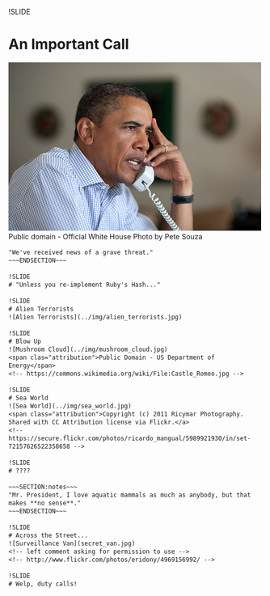 !SLIDE
# An Important Call
![Call from the President](presidential_call.jpg)
<span class="attribution">Public domain - Official White House Photo by Pete Souza</span>
<!-- http://consolidatednews.photoshelter.com/image/I0000LC6ZsLuy96o -->


~~~SECTION:notes~~~
"We've received news of a grave threat."
~~~ENDSECTION~~~

!SLIDE
# "Unless you re-implement Ruby's Hash..."

!SLIDE
# Alien Terrorists
![Alien Terrorists](../img/alien_terrorists.jpg)

!SLIDE
# Blow Up
![Mushroom Cloud](../img/mushroom_cloud.jpg)
<span clas="attribution">Public Domain - US Department of Energy</span>
<!-- https://commons.wikimedia.org/wiki/File:Castle_Romeo.jpg -->

!SLIDE
# Sea World
![Sea World](../img/sea_world.jpg)
<span class="attribution">Copyright (c) 2011 Ricymar Photography. Shared with CC Attribution license via Flickr.</a>
<!-- https://secure.flickr.com/photos/ricardo_mangual/5989921930/in/set-72157626522358658 -->

!SLIDE
# ????

~~~SECTION:notes~~~
"Mr. President, I love aquatic mammals as much as anybody, but that makes **no sense**."
~~~ENDSECTION~~~

!SLIDE
# Across the Street...
![Surveillance Van](secret_van.jpg)
<!-- left comment asking for permission to use -->
<!-- http://www.flickr.com/photos/eridony/4969156992/ -->

!SLIDE
# Welp, duty calls!

